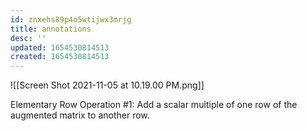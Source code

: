 ```yaml
---
id: znxehs89p4o5wtijwx3mrjg
title: annotations
desc: ''
updated: 1654530814513
created: 1654530814513
---
```

![[Screen Shot 2021-11-05 at 10.19.00 PM.png]]

Elementary Row Operation #1:
Add a scalar multiple of one row of the augmented matrix to another row.
